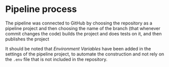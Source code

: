 # Pipeline process

The pipeline was connected to GitHub by choosing the repository as a pipeline project and then choosing the name of the branch (that whenever commit changes the code) builds the project and does tests on it, and then publishes the project

It should be noted that *Environment Variables* have been added in the settings of the pipeline project, to automate the construction and not rely on the `.env` file that is not included in the repository.
